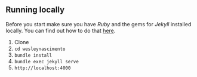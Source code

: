 ## Running locally

Before you start make sure you have *Ruby* and the gems for *Jekyll* installed locally. You can find out how to do that [here](https://jekyllrb.com/docs/installation/).

1. Clone
2. `cd wesleynascimento`
3. `bundle install`
4. `bundle exec jekyll serve`
5. `http://localhost:4000`
